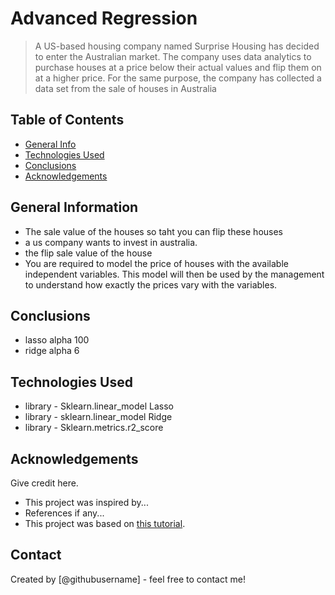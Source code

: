 # Advanced Regression
> A US-based housing company named Surprise Housing has decided to enter the Australian market. 
The company uses data analytics to purchase houses at a price below their actual values and flip them on at a higher price. 
For the same purpose, the company has collected a data set from the sale of houses in Australia


## Table of Contents
* [General Info](#general-information)
* [Technologies Used](#technologies-used)
* [Conclusions](#conclusions)
* [Acknowledgements](#acknowledgements)

<!-- You can include any other section that is pertinent to your problem -->

## General Information
- The sale value of the houses so taht you can flip these houses
- a us company wants to invest in australia.
- the flip sale value of the house 
- You are required to model the price of houses with the available independent variables. This model will then be used by the management to understand how exactly the prices vary with the variables.

<!-- You don't have to answer all the questions - just the ones relevant to your project. -->

## Conclusions
- lasso alpha 100
- ridge alpha 6
<!-- You don't have to answer all the questions - just the ones relevant to your project. -->


## Technologies Used
- library - Sklearn.linear_model Lasso 
- library - sklearn.linear_model Ridge
- library - Sklearn.metrics.r2_score

<!-- As the libraries versions keep on changing, it is recommended to mention the version of library used in this project -->

## Acknowledgements
Give credit here.
- This project was inspired by...
- References if any...
- This project was based on [this tutorial](https://www.example.com).


## Contact
Created by [@githubusername] - feel free to contact me!


<!-- Optional -->
<!-- ## License -->
<!-- This project is open source and available under the [... License](). -->

<!-- You don't have to include all sections - just the one's relevant to your project -->